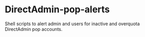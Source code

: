 # DirectAdmin-pop-alerts
Shell scripts to alert admin and users for inactive and overquota DirectAdmin pop accounts.
